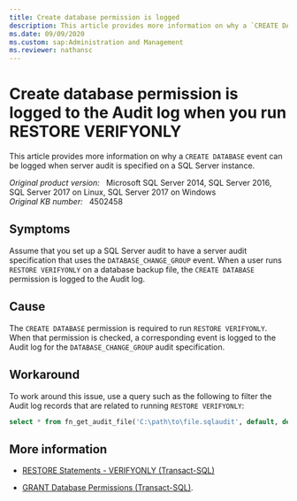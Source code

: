 ```yaml
---
title: Create database permission is logged
description: This article provides more information on why a `CREATE DATABASE` event can be logged when server audit is specified on a SQL Server instance.
ms.date: 09/09/2020
ms.custom: sap:Administration and Management
ms.reviewer: nathansc
---
```

# Create database permission is logged to the Audit log when you run RESTORE VERIFYONLY

This article provides more information on why a `CREATE DATABASE` event can be logged when server audit is specified on a SQL Server instance.

_Original product version:_ &nbsp; Microsoft SQL Server 2014, SQL Server 2016, SQL Server 2017 on Linux, SQL Server 2017 on Windows  
_Original KB number:_ &nbsp; 4502458

## Symptoms

Assume that you set up a SQL Server audit to have a server audit specification that uses the `DATABASE_CHANGE_GROUP` event. When a user runs `RESTORE VERIFYONLY` on a database backup file, the `CREATE DATABASE` permission is logged to the Audit log.

## Cause

The `CREATE DATABASE` permission is required to run `RESTORE VERIFYONLY`. When that permission is checked, a corresponding event is logged to the Audit log for the `DATABASE_CHANGE_GROUP` audit specification.

## Workaround

To work around this issue, use a query such as the following to filter the Audit log records that are related to running `RESTORE VERIFYONLY`:

```sql
select * from fn_get_audit_file('C:\path\to\file.sqlaudit', default, default) where statement NOT LIKE '%RESTORE VERIFYONLY%'
```

## More information

- [RESTORE Statements - VERIFYONLY (Transact-SQL)](/sql/t-sql/statements/restore-statements-verifyonly-transact-sql)

- [GRANT Database Permissions (Transact-SQL)](/sql/t-sql/statements/grant-database-permissions-transact-sql).
